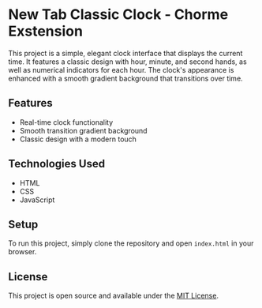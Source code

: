 # New Tab Classic Clock - Chorme Exstension

This project is a simple, elegant clock interface that displays the current time. It features a classic design with hour, minute, and second hands, as well as numerical indicators for each hour. The clock's appearance is enhanced with a smooth gradient background that transitions over time.

## Features

- Real-time clock functionality
- Smooth transition gradient background
- Classic design with a modern touch

## Technologies Used

- HTML
- CSS
- JavaScript

## Setup

To run this project, simply clone the repository and open `index.html` in your browser.

## License

This project is open source and available under the [MIT License](LICENSE).
